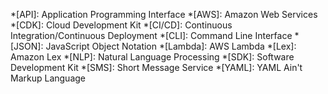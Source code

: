 <!-- Common snippets and abbreviations for lex-helper documentation -->

*[API]: Application Programming Interface
*[AWS]: Amazon Web Services
*[CDK]: Cloud Development Kit
*[CI/CD]: Continuous Integration/Continuous Deployment
*[CLI]: Command Line Interface
*[JSON]: JavaScript Object Notation
*[Lambda]: AWS Lambda
*[Lex]: Amazon Lex
*[NLP]: Natural Language Processing
*[SDK]: Software Development Kit
*[SMS]: Short Message Service
*[YAML]: YAML Ain't Markup Language
